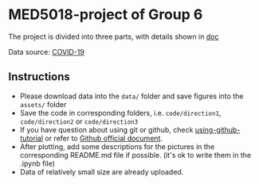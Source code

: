 # MED5018-project of Group 6

The project is divided into three parts, with details shown in [doc](./MED5018-FinalProject.md)

Data source: [COVID-19](https://github.com/GoogleCloudPlatform/covid-19-open-data/)

## Instructions
- Please download data into the `data/` folder and save figures into the `assets/` folder
- Save the code in corresponding folders, i.e. `code/direction1`, `code/direction2` or `code/direction3`
- If you have question about using git or github, check [using-github-tutorial](using-github-tutorial.md) or refer to [Github official document](https://docs.github.com/zh/get-started/quickstart).
- After plotting, add some descriptions for the pictures in the corresponding README.md file if possible. (it's ok to write them in the .ipynb file)
- Data of relatively small size are already uploaded. 
